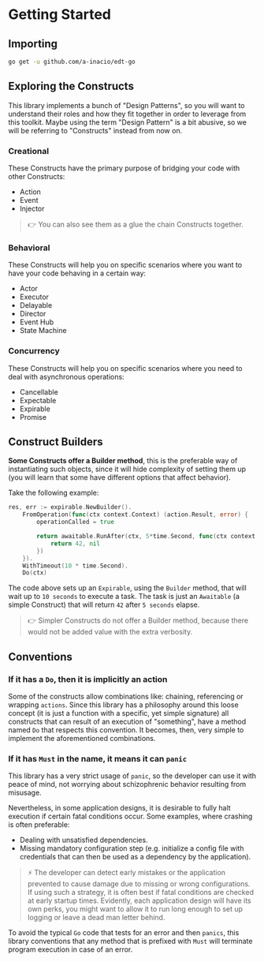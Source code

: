 # Getting Started

## Importing

``` bash
go get -u github.com/a-inacio/edt-go
```

## Exploring the Constructs

This library implements a bunch of "Design Patterns", so you will want to understand their roles and how they fit together in order to leverage from this toolkit.
Maybe using the term "Design Pattern" is a bit abusive, so we will be referring to "Constructs" instead from now on.

### Creational
These Constructs have the primary purpose of bridging your code with other Constructs:

 - Action
 - Event
 - Injector

> 👉 You can also see them as a glue the chain Constructs together. 

### Behavioral 

These Constructs will help you on specific scenarios where you want to have your code behaving in a certain way:

 - Actor
 - Executor
 - Delayable
 - Director
 - Event Hub
 - State Machine

### Concurrency

These Constructs will help you on specific scenarios where you need to deal with asynchronous operations:

 - Cancellable
 - Expectable
 - Expirable
 - Promise

## Construct Builders

**Some Constructs offer a Builder method**, this is the preferable way of instantiating such objects, since it will hide complexity of setting them up (you will learn that some have different options that affect behavior).

Take the following example:

``` go
res, err := expirable.NewBuilder().
    FromOperation(func(ctx context.Context) (action.Result, error) {
        operationCalled = true

        return awaitable.RunAfter(ctx, 5*time.Second, func(ctx context.Context) (action.Result, error) {
            return 42, nil
        })
    }).
    WithTimeout(10 * time.Second).
    Do(ctx)
```

The code above sets up an `Expirable`, using the `Builder` method, that will wait up to `10 seconds` to execute a task.
The task is just an `Awaitable` (a simple Construct) that will return `42` after `5 seconds` elapse. 

> 👉 Simpler Constructs do not offer a Builder method, because there would not be added value with the extra verbosity.

## Conventions

### If it has a `Do`, then it is implicitly an action

Some of the constructs allow combinations like: chaining, referencing or wrapping `actions`. Since this library has a philosophy around this loose concept (it is just a function with a specific, yet simple signature) all constructs that can result of an execution of "something", have a method named `Do` that respects this convention. It becomes, then, very simple to implement the aforementioned combinations.

### If it has `Must` in the name, it means it can `panic`

This library has a very strict usage of `panic`, so the developer can use it with peace of mind, not worrying about schizophrenic behavior resulting from misusage.

Nevertheless, in some application designs, it is desirable to fully halt execution if certain fatal conditions occur.
Some examples, where crashing is often preferable:
- Dealing with unsatisfied dependencies.
- Missing mandatory configuration step (e.g. initialize a config file with credentials that can then be used as a dependency by the application).

> ⚡️ The developer can detect early mistakes or the application prevented to cause damage due to missing or wrong configurations. If using such a strategy, it is often best if fatal conditions are checked at early startup times. Evidently, each application design will have its own perks, you might want to allow it to run long enough to set up logging or leave a dead man letter behind.

To avoid the typical `Go` code that tests for an error and then `panics`, this library conventions that any method that is prefixed with `Must` will terminate program execution in case of an error.